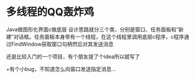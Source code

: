 # 多线程的QQ轰炸鸡
Java做图形化界面c做底层
设计思路就分三个类，分别是窗口、任务面板和“新建”对话框。任务面板本身带有一个线程，在这个线程里调用底层c程序，c程序通过FindWindow获取窗口句柄然后对其发送消息

还是比较入门的一个项目，有个朋友提了个idea所以就写了

+有个小bug，不知道怎么向窗口发送指定消息...
